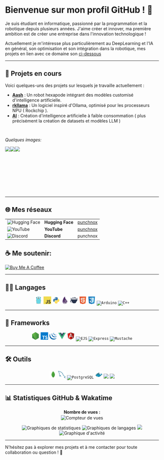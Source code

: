# Bienvenue sur mon profil GitHub ! 👋

Je suis étudiant en informatique, passionné par la programmation et la robotique depuis plusieurs années.
J'aime créer et innover, ma première ambition est de créer une entreprise dans l'innovation technologique !

Actuellement je m'intéresse plus particulièrement au DeepLearning et l'IA en général, son optimisation et son intégration dans la robotique, mes projets en lien avec ce domaine son [ci-dessous](#projects)

---
<div id="projects"></div>

## 🔧 Projets en cours

Voici quelques-uns des projets sur lesquels je travaille actuellement :

- **[Aash](https://github.com/notpunchnox/hexa)** : Un robot hexapode intégrant des modèles customisé d'intelligence artificielle.
- **[rkllama](https://github.com/notpunchnox/rkllama)** : Un logiciel inspiré d'Ollama, optimisé pour les processeurs NPU ( Rockchip ).
- **[AI](https://huggingface.co/punchnox/)** : Création d'intelligence artificielle à faible consommation ( plus précisément la création de datasets et modèles LLM )

</br>

*_Quelques images:_*

<div style="display: flex; flex-direction: row">
  <img height="150" src="https://github.com/NotPunchnox/hexa/blob/main/medias/robot_vu_de_face.jpg?raw=true"/>
  <img height="150" src="https://github.com/NotPunchnox/hexa/raw/main/medias/TurnZ.gif"/>
  <img height="150" src="https://github.com/NotPunchnox/hexa/raw/main/medias/robot.jpg"/>
</div>

---

## 🌐 Mes réseaux

<table> <tr> <td><img src="https://huggingface.co/datasets/huggingface/brand-assets/resolve/main/hf-logo.png" alt="Hugging Face" height="25" /></td> <td><strong>Hugging Face</strong></td> <td><a href="https://huggingface.co/punchnox" target="_blank">punchnox</a></td> </tr> <tr> <td><img src="https://cdn-icons-png.flaticon.com/512/1384/1384060.png" alt="YouTube" height="25" /></td> <td><strong>YouTube</strong></td> <td><a href="https://www.youtube.com/@punchnox5827" target="_blank">punchnox</a></td> </tr> <tr> <td><img src="https://upload.wikimedia.org/wikipedia/fr/thumb/4/4f/Discord_Logo_sans_texte.svg/1818px-Discord_Logo_sans_texte.svg.png" alt="Discord" height="25" /></td> <td><strong>Discord</strong></td> <td>punchnox</td> </tr>  </table>

## ☕ Me soutenir:

<a href="https://www.buymeacoffee.com/notpunchnox" target="_blank"><img src="https://cdn.buymeacoffee.com/buttons/v2/default-yellow.png" alt="Buy Me A Coffee" style="height: 60px !important;width: 217px !important;" ></a>

---

## 👨‍💻 Langages

<p align="center">
  <code><img height="25" src="https://raw.githubusercontent.com/devicons/devicon/master/icons/go/go-original.svg" alt="Go"></code>
  <code><img height="25" src="https://raw.githubusercontent.com/github/explore/80688e429a7d4ef2fca1e82350fe8e3517d3494d/topics/javascript/javascript.png" alt="JavaScript"></code>
  <code><img height="25" src="https://raw.githubusercontent.com/devicons/devicon/master/icons/python/python-original.svg" alt="Python"></code>
  <code><img height="25" src="https://raw.githubusercontent.com/devicons/devicon/master/icons/elixir/elixir-original.svg" alt="Elixir"></code>
  <code><img height="25" src="https://raw.githubusercontent.com/devicons/devicon/master/icons/coffeescript/coffeescript-original.svg" alt="CoffeeScript"></code>
  <code><img height="25" src="https://raw.githubusercontent.com/devicons/devicon/master/icons/html5/html5-original.svg" alt="HTML5"></code>
  <code><img height="25" src="https://raw.githubusercontent.com/devicons/devicon/master/icons/css3/css3-original.svg" alt="CSS3"></code>
  <code><img height="25" src="https://upload.wikimedia.org/wikipedia/commons/thumb/8/87/Arduino_Logo.svg/1200px-Arduino_Logo.svg.png" alt="Arduino"></code>
  <code><img height="25" src="https://imgs.search.brave.com/u83zgPaxYxkGaK1WIFN0F4exm74kdThjIGMgMGkEAZ8/rs:fit:860:0:0/g:ce/aHR0cHM6Ly9pc29j/cHAub3JnL2ZpbGVz/L2ltZy9jcHBfbG9n/by5wbmc" alt="C++"></code>
</p>

---

## 🔬 Frameworks

<p align="center">
  <code><img height="25" src="https://raw.githubusercontent.com/devicons/devicon/master/icons/nodejs/nodejs-original.svg" alt="Node.js"></code>
  <code><img height="25" src="https://raw.githubusercontent.com/devicons/devicon/master/icons/typescript/typescript-plain.svg" alt="TypeScript"></code>
  <code><img height="25" src="https://raw.githubusercontent.com/devicons/devicon/master/icons/jquery/jquery-original.svg" alt="jQuery"></code>
  <code><img height="25" src="https://raw.githubusercontent.com/devicons/devicon/master/icons/vuejs/vuejs-original.svg" alt="Vue.js"></code>
  <code><img height="25" src="https://github.com/devicons/devicon/blob/master/icons/angularjs/angularjs-original.svg" alt="Angular"></code>
  <code><img height="25" src="https://cdn.icon-icons.com/icons2/2107/PNG/512/file_type_ejs_icon_130626.png" alt="EJS"></code>
  <code><img height="25" src="https://w7.pngwing.com/pngs/925/447/png-transparent-express-js-node-js-javascript-mongodb-node-js-text-trademark-logo.png" alt="Express"></code>
  <code><img height="25" src="https://geedew.com/assets/uploads/2012/10/mustacheimage.png" alt="Mustache"></code>
</p>

---

## 🛠️ Outils

<p align="center">
    <code><img height="25" src="https://raw.githubusercontent.com/devicons/devicon/master/icons/mongodb/mongodb-original.svg" alt="MongoDB"></code>
    <code><img height="25" src="https://raw.githubusercontent.com/devicons/devicon/master/icons/mysql/mysql-original.svg" alt="MySQL"></code>
    <code><img height="25" src="https://imgs.search.brave.com/o2KfgiyLIAHVHlC8yrS88DN1mR4cmaLZgrj0Cywl29s/rs:fit:860:0:0:0/g:ce/aHR0cHM6Ly9jZG4u/aWNvbi1pY29ucy5j/b20vaWNvbnMyLzI2/OTkvUE5HLzk2L2Zp/Z21hX2xvZ29faWNv/bl8xNzAxNTcucG5n" alt="PostgreSQL"></code>
    <code><img height="25" src="https://github.com/devicons/devicon/blob/master/icons/docker/docker-original.svg" alt="Docker"></code>
    <code><img height="25" src="https://i0.wp.com/goodtech.info/wp-content/uploads/2016/07/MariaDB-Logo-reverse-wht-text-square-web-072315-4c4.png?fit=200%2C200&ssl=1"></code>
    <code><img height="25" src="https://sedona.fr/wp-content/uploads/2024/04/Ollama.png"></code>
</p>

---

## 📊 Statistiques GitHub & Wakatime
<div align="center">
    <p align="center">
        <strong>Nombre de vues :</strong><br>
        <img src="https://profile-counter.glitch.me/NotPunchnox/count.svg" align="center" alt="Compteur de vues" />
    </p>
</div>
<div align="center">
  <img src="https://github-readme-stats.vercel.app/api?username=notpunchnox&hide_title=false&hide_rank=false&show_icons=true&rank_icon=github&include_all_commits=true&count_private=true&disable_animations=false&theme=dracula&locale=en&hide_border=true&order=1" height="150" alt="Graphiques de statistiques"  />
  <img src="https://github-readme-stats.vercel.app/api/top-langs?username=notpunchnox&locale=en&hide_title=false&layout=compact&card_width=320&langs_count=5&theme=dracula&hide_border=true&order=2" height="150" alt="Graphiques de langages"  />
  <img src="https://github-readme-stats.vercel.app/api/wakatime?username=NotPunchnox&theme=dracula&count_private=true&hide_border=true">
  <img src="https://github-readme-activity-graph.vercel.app/graph?username=notpunchnox&radius=16&theme=react&area=true&order=5" height="300" alt="Graphique d'activité"  />
</div>

---

N'hésitez pas à explorer mes projets et à me contacter pour toute collaboration ou question ! 🚀

